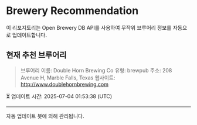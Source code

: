 # Brewery Recommendation

이 리포지토리는 Open Brewery DB API를 사용하여 무작위 브루어리 정보를 자동으로 업데이트합니다.

## 현재 추천 브루어리
> 브루어리 이름: Double Horn Brewing Co
유형: brewpub
주소: 208 Avenue H, Marble Falls, Texas
웹사이트: http://www.doublehornbrewing.com

⏳ 업데이트 시간: 2025-07-04 01:53:38 (UTC)

---
자동 업데이트 봇에 의해 관리됩니다.